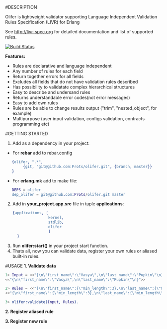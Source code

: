 #DESCRIPTION

Olifer is lightweight validator supporting Language Independent Validation Rules Specification (LIVR) for Erlang

See http://livr-spec.org for detailed documentation and list of supported rules.

[![Build Status](https://travis-ci.org/Prots/olifer.svg?branch=master)](https://travis-ci.org/Prots/olifer)

**Features:**

* Rules are declarative and language independent
* Any number of rules for each field
* Return together errors for all fields
* Excludes all fields that do not have validation rules described
* Has possibility to validatate complex hierarchical structures
* Easy to describe and undersand rules
* Returns understandable error codes(not error messages)
* Easy to add own rules
* Rules are be able to change results output ("trim", "nested_object", for example)
* Multipurpose (user input validation, configs validation, contracts programming etc)
 
#GETTING STARTED
1. Add as a dependency in your project:
  * For **rebar** add to rebar.config
   ```erl
      {olifer, ".*",
           {git, "git@github.com:Prots/olifer.git", {branch, master}}
      }
   ```
  * For **erlang.mk** add to make file:
   ```erl
      DEPS = olifer
      dep_olifer = git@github.com:Prots/olifer.git master
   ```
2. Add in **your_project.app.src** file in tuple **applications**:
   ```erl  
   {applications, [
                   kernel,
                   stdlib,
                   olifer
                   ]
     }
   ```
3. Run **olifer:start()** in your project start function.
4. Thats all, now you can validate data, register your own rules or aliased built-in rules.
 
#USAGE
**1. Validate data**
```erl
1> Input = <<"{\n\"first_name\":\"Vasya\",\n\"last_name\":\"Pupkin\"\n}">>.               
<<"{\n\"first_name\":\"Vasya\",\n\"last_name\":\"Pupkin\"\n}">>

2> Rules = <<"{\n\"first_name\":{\"min_length\":3},\n\"last_name\":{\"min_length\":[4]}\n}">>.
<<"{\n\"first_name\":{\"min_length\":3},\n\"last_name\":{\"min_length\":[4]}\n}">>

3> olifer:validate(Input, Rules).
```
**2. Register aliased rule**

**3. Register new rule**

